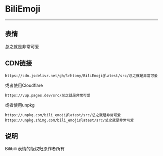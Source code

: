 # BiliEmoji
---
## 表情
总之就是非常可爱
## CDN链接
```
https://cdn.jsdelivr.net/gh/lrhtony/BiliEmoji@latest/src/总之就是非常可爱
```
或者使用Cloudflare
```
https://vup.pages.dev/src/总之就是非常可爱
```
或者使用unpkg
```
https://unpkg.com/bili_emoji@latest/src/总之就是非常可爱
https://unpkg.zhimg.com/bili_emoji@latest/src/总之就是非常可爱
```
## 说明
Bilibili 表情的版权归原作者所有
